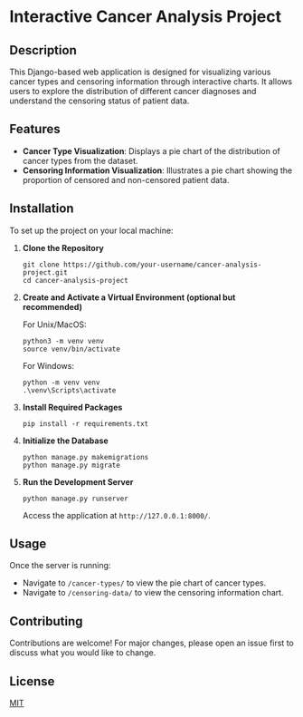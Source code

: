 # Interactive Cancer Analysis Project

## Description

This Django-based web application is designed for visualizing various cancer types and censoring information through interactive charts. It allows users to explore the distribution of different cancer diagnoses and understand the censoring status of patient data.

## Features

- **Cancer Type Visualization**: Displays a pie chart of the distribution of cancer types from the dataset.
- **Censoring Information Visualization**: Illustrates a pie chart showing the proportion of censored and non-censored patient data.

## Installation

To set up the project on your local machine:

1. **Clone the Repository**

    ```
    git clone https://github.com/your-username/cancer-analysis-project.git
    cd cancer-analysis-project
    ```

2. **Create and Activate a Virtual Environment (optional but recommended)**

    For Unix/MacOS:

    ```
    python3 -m venv venv
    source venv/bin/activate
    ```

    For Windows:

    ```
    python -m venv venv
    .\venv\Scripts\activate
    ```

3. **Install Required Packages**

    ```
    pip install -r requirements.txt
    ```

4. **Initialize the Database**

    ```
    python manage.py makemigrations
    python manage.py migrate
    ```

5. **Run the Development Server**

    ```
    python manage.py runserver
    ```

    Access the application at `http://127.0.0.1:8000/`.

## Usage

Once the server is running:

- Navigate to `/cancer-types/` to view the pie chart of cancer types.
- Navigate to `/censoring-data/` to view the censoring information chart.

## Contributing

Contributions are welcome! For major changes, please open an issue first to discuss what you would like to change.

## License

[MIT](https://choosealicense.com/licenses/mit/)

